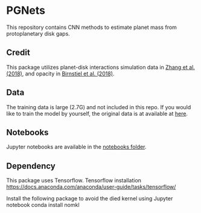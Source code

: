 # PGNets
This repository contains CNN methods to estimate planet mass from protoplanetary disk gaps.

## Credit
This package utilizes planet-disk interactions simulation data in
[Zhang et al. (2018)](https://doi.org/10.3847/2041-8213/aaf744), 
and opacity in 
[Birnstiel et al. (2018)](https://doi.org/10.3847/2041-8213/aaf743).

## Data
The training data is large (2.7G) and not included in this repo.
If you would like to train the model by yourself,
the original data is at available at [here](http://www.physics.unlv.edu/~shjzhang/simimgs.npy).

## Notebooks
Jupyter notebooks are available in the [notebooks folder](notebooks/).

## Dependency

This package uses Tensorflow.
Tensorflow installation
https://docs.anaconda.com/anaconda/user-guide/tasks/tensorflow/

Install the following package to avoid the died kernel using Jupyter notebook
conda install nomkl
